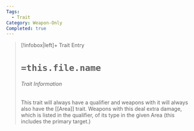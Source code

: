```yaml
---
Tags:
  - Trait
Category: Weapon-Only
Completed: true
---
```

> [!infobox|left]+ Trait Entry
> # `=this.file.name`
> ###### Trait Information
> This trait will always have a qualifier and weapons with it will always also have the [[Area]] trait. Weapons with this deal extra damage, which is listed in the qualifier, of its type in the given Area (this includes the primary target.)